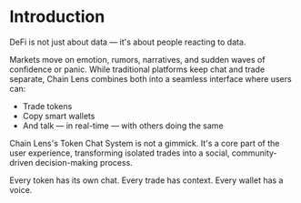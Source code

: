 # Introduction

DeFi is not just about data — it's about people reacting to data.

Markets move on emotion, rumors, narratives, and sudden waves of confidence or panic. While traditional platforms keep chat and trade separate, Chain Lens combines both into a seamless interface where users can:
- Trade tokens
- Copy smart wallets
- And talk — in real-time — with others doing the same

Chain Lens's Token Chat System is not a gimmick. It's a core part of the user experience, transforming isolated trades into a social, community-driven decision-making process.

Every token has its own chat. Every trade has context. Every wallet has a voice.
